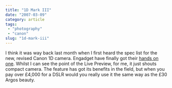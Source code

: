 ```yaml
---
title: "1D Mark III"
date: "2007-03-09"
category: article
tags:
 - "photography"
 - "canon"
slug: "1d-mark-iii"
---
```


I think it was way back last month when I first heard the spec list for the new, revised Canon 1D camera. Engadget have finally got their [hands on one](https://www.engadget.com/2007/03/08/hands-on-with-canons-eos-1d-mark-iii-dslr/). Whilst I can see the point of the Live Preview, for me, it just shouts compact camera. The feature has got its benefits in the field, but when you pay over £4,000 for a DSLR would you really use it the same way as the £30 Argos beauty.
